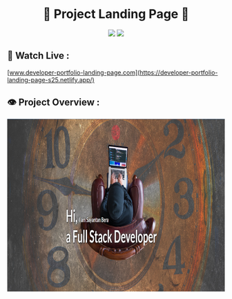 <h1 align="center">💫 Project  Landing Page 💫</h1>
<p align="center"><img src="https://img.shields.io/badge/Created_By-Sayantan_Bera-blue"> <img src="https://img.shields.io/badge/Using-HTML_CSS-red"></p>

<h2>🚀 Watch Live :</h2>

[www.developer-portfolio-landing-page.com](https://developer-portfolio-landing-page-s25.netlify.app/)


<h2>👁️ Project Overview :</h2>

<img src="./screeenshots/Screenshot%20.png" alt="shields" width="800" height="400&quot;/">


